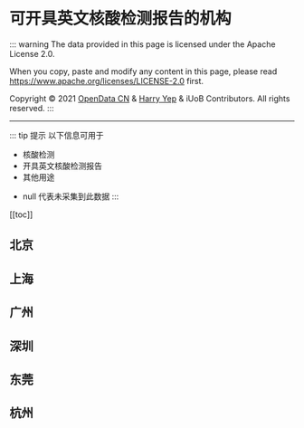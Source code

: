 # 可开具英文核酸检测报告的机构

::: warning
The data provided in this page is licensed under the Apache License 2.0.

When you copy, paste and modify any content in this page, please read <https://www.apache.org/licenses/LICENSE-2.0> first.

Copyright © 2021 [OpenData CN](https://github.com/Harry-Yep/OpenData_CN) & [Harry Yep](https://github.com/Harry-Yep/) & iUoB Contributors. All rights reserved.
:::

---

::: tip 提示
以下信息可用于
- 核酸检测
- 开具英文核酸检测报告
- 其他用途

* null 代表未采集到此数据
:::

[[toc]]

## 北京

## 上海

## 广州

## 深圳

## 东莞

## 杭州